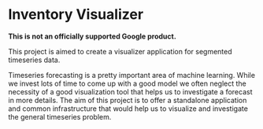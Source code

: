 # Inventory Visualizer

**This is not an officially supported Google product.**

This project is aimed to create a visualizer application for segmented
timeseries data.

Timeseries forecasting is a pretty important area of machine learning. While we
invest lots of time to come up with a good model we often neglect the necessity
of a good visualization tool that helps us to investigate a forecast in more
details. The aim of this project is to offer a standalone application and common infrastructure that would help us to visualize and investigate the general
timeseries problem.

